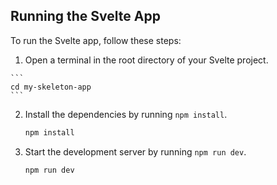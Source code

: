 ## Running the Svelte App

To run the Svelte app, follow these steps:

1. Open a terminal in the root directory of your Svelte project.
<!-- code block -->

    ```
    cd my-skeleton-app
    ```
2. Install the dependencies by running `npm install`.
    ```bash
    npm install
    ```
3. Start the development server by running `npm run dev`.
    ```bash
    npm run dev
    ```
